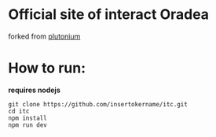 # Official site of interact Oradea

forked from [plutonium](https://github.com/minor/plutonium)

# How to run:

**requires nodejs**

```
git clone https://github.com/insertokername/itc.git
cd itc
npm install
npm run dev
```